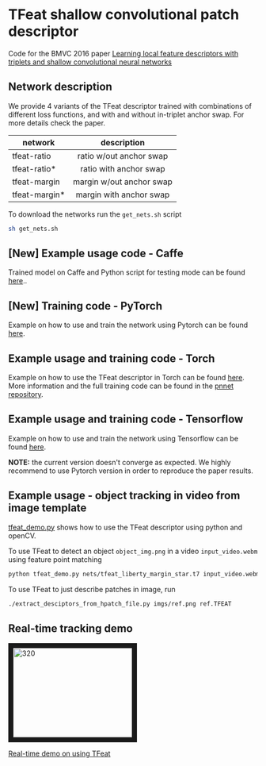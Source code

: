 # TFeat shallow convolutional patch descriptor
Code for the BMVC 2016 paper [Learning local feature descriptors with triplets and shallow convolutional neural networks](http://www.iis.ee.ic.ac.uk/~vbalnt/shallow_descr/TFeat_paper.pdf)

## Network description

We provide 4 variants of the TFeat descriptor trained with combinations of different loss functions, and with and without in-triplet anchor swap. For more details check the paper. 

| network       | description   |
| ------------- |:-------------:|
| tfeat-ratio   | ratio w/out anchor swap |
| tfeat-ratio*  | ratio with anchor swap  |
| tfeat-margin  | margin w/out anchor swap|
| tfeat-margin* | margin with anchor swap |

To download the networks run the `get_nets.sh` script 

```bash
sh get_nets.sh
```

## [New] Example usage code - Caffe

Trained model on Caffe and Python script for testing mode can be found [here](https://github.com/vbalnt/tfeat/tree/master/caffe)..

## [New] Training code - PyTorch

Example on how to use and train the network using Pytorch can be found [here](https://github.com/edgarriba/examples/tree/master/triplet).

## Example usage and training code - Torch

Example on how to use the TFeat descriptor in Torch can be found [here](https://github.com/vbalnt/pnnet/blob/master/eval.lua).
More information and the full training code can be found in the [pnnet repository](https://github.com/vbalnt/pnnet).


## Example usage and training code - Tensorflow

Example on how to use and train the network using Tensorflow can be found [here](https://github.com/vbalnt/tfeat/tree/master/tensorflow).

**NOTE:** the current version doesn't converge as expected. We highly recommend to use Pytorch version in order to reproduce the paper results.


## Example usage - object tracking in video from image template 
[tfeat_demo.py](tfeat_demo.py) shows how to use the TFeat descriptor using python and openCV. 

To use TFeat to detect an object `object_img.png` in a video `input_video.webm` using feature point matching
```bash
python tfeat_demo.py nets/tfeat_liberty_margin_star.t7 input_video.webm object_img.png'
```

To use TFeat to just describe patches in image, run 
```bash
./extract_desciptors_from_hpatch_file.py imgs/ref.png ref.TFEAT
```

## Real-time tracking demo
<a href="http://www.youtube.com/watch?feature=player_embedded&v=S5TGfF0HLLs
" target="_blank"><img src="http://img.youtube.com/vi/S5TGfF0HLLs/0.jpg" 
alt="320" width="240" height="180" border="10" /></a>

[Real-time demo on using TFeat](https://www.youtube.com/watch?v=S5TGfF0HLLs)
